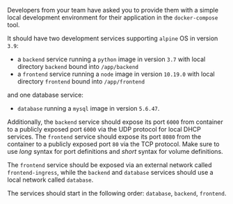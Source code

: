 Developers from your team have asked you to provide them with a simple local development environment for their application in the `docker-compose` tool.

It should have two development services supporting `alpine` OS in version `3.9`:
* a `backend` service running a `python` image in version `3.7` with local directory `backend` bound into `/app/backend`
* a `frontend` service running a `node` image in version `10.19.0` with local directory `frontend` bound into `/app/frontend`

and one database service:

* `database` running a `mysql` image in version `5.6.47`.

Additionally, the `backend` service should expose its port `6000` from container to a publicly exposed port `6000` via the UDP protocol for local DHCP services. The `frontend` service should expose its port `8080` from the container to a publicly exposed port `80` via the TCP protocol. Make sure to use *long* syntax for port definitions and *short* syntax for volume definitions.

The `frontend` service should be exposed via an external network called `frontend-ingress`, while the `backend` and `database` services should use a local network called `database`.

The services should start in the following order: `database`, `backend`, `frontend`.
